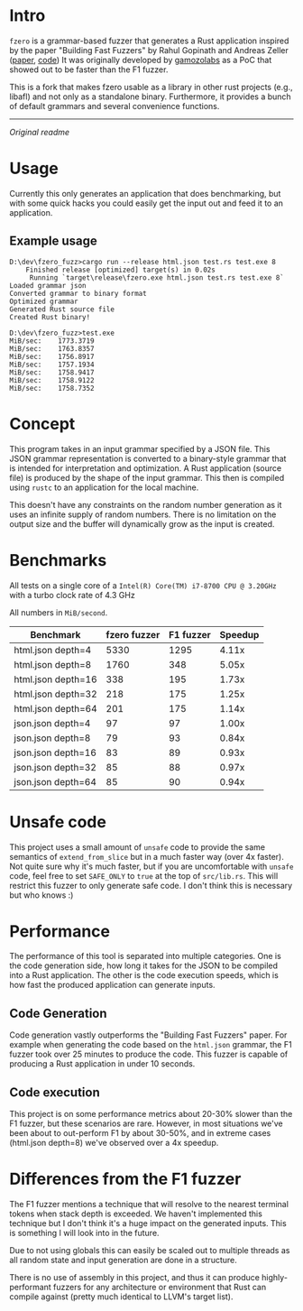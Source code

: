 # Intro

`fzero` is a grammar-based fuzzer that generates a Rust application inspired
by the paper "Building Fast Fuzzers" by Rahul Gopinath and Andreas Zeller
([paper](https://arxiv.org/pdf/1911.07707.pdf), [code](https://github.com/vrthra/F1))
It was originally developed by
[gamozolabs](https://github.com/gamozolabs/fzero_fuzzer) as a PoC that showed
out to be faster than the F1 fuzzer.

This is a fork that makes fzero usable as a library in other rust projects
(e.g., libafl) and not only as a standalone binary. Furthermore, it provides
a bunch of default grammars and several convenience functions.


-----

*Original readme*


# Usage

Currently this only generates an application that does benchmarking, but with
some quick hacks you could easily get the input out and feed it to an
application.

## Example usage

```
D:\dev\fzero_fuzz>cargo run --release html.json test.rs test.exe 8
    Finished release [optimized] target(s) in 0.02s
     Running `target\release\fzero.exe html.json test.rs test.exe 8`
Loaded grammar json
Converted grammar to binary format
Optimized grammar
Generated Rust source file
Created Rust binary!

D:\dev\fzero_fuzz>test.exe
MiB/sec:    1773.3719
MiB/sec:    1763.8357
MiB/sec:    1756.8917
MiB/sec:    1757.1934
MiB/sec:    1758.9417
MiB/sec:    1758.9122
MiB/sec:    1758.7352
```

# Concept

This program takes in an input grammar specified by a JSON file. This JSON
grammar representation is converted to a binary-style grammar that is intended
for interpretation and optimization. A Rust application (source file) is
produced by the shape of the input grammar. This then is compiled using `rustc`
to an application for the local machine.

This doesn't have any constraints on the random number generation as it uses an
infinite supply of random numbers. There is no limitation on the output size
and the buffer will dynamically grow as the input is created.

# Benchmarks

All tests on a single core of a `Intel(R) Core(TM) i7-8700 CPU @ 3.20GHz` with a turbo clock rate of 4.3 GHz

All numbers in `MiB/second`.

| Benchmark          | fzero fuzzer | F1 fuzzer | Speedup |
|--------------------|--------------|-----------|---------|
| html.json depth=4  |         5330 |      1295 |   4.11x |
| html.json depth=8  |         1760 |       348 |   5.05x |
| html.json depth=16 |          338 |       195 |   1.73x |
| html.json depth=32 |          218 |       175 |   1.25x |
| html.json depth=64 |          201 |       175 |   1.14x |
| json.json depth=4  |           97 |        97 |   1.00x |
| json.json depth=8  |           79 |        93 |   0.84x |
| json.json depth=16 |           83 |        89 |   0.93x |
| json.json depth=32 |           85 |        88 |   0.97x |
| json.json depth=64 |           85 |        90 |   0.94x |

# Unsafe code

This project uses a small amount of `unsafe` code to provide the same semantics
of `extend_from_slice` but in a much faster way (over 4x faster). Not quite
sure why it's much faster, but if you are uncomfortable with `unsafe` code,
feel free to set `SAFE_ONLY` to `true` at the top of `src/lib.rs`. This will
restrict this fuzzer to only generate safe code. I don't think this is
necessary but who knows :)

# Performance

The performance of this tool is separated into multiple categories. One is the
code generation side, how long it takes for the JSON to be compiled into a Rust
application. The other is the code execution speeds, which is how fast the
produced application can generate inputs.

## Code Generation

Code generation vastly outperforms the "Building Fast Fuzzers" paper. For
example when generating the code based on the `html.json` grammar, the F1
fuzzer took over 25 minutes to produce the code. This fuzzer is capable of
producing a Rust application in under 10 seconds.

## Code execution

This project is on some performance metrics about 20-30% slower than the F1
fuzzer, but these scenarios are rare. However, in most situations we've been
about to out-perform F1 by about 30-50%, and in extreme cases (html.json
depth=8) we've observed over a 4x speedup.

# Differences from the F1 fuzzer

The F1 fuzzer mentions a technique that will resolve to the nearest terminal
tokens when stack depth is exceeded. We haven't implemented this technique but
I don't think it's a huge impact on the generated inputs. This is something I
will look into in the future.

Due to not using globals this can easily be scaled out to multiple threads as
all random state and input generation are done in a structure.

There is no use of assembly in this project, and thus it can produce
highly-performant fuzzers for any architecture or environment that Rust can
compile against (pretty much identical to LLVM's target list).

